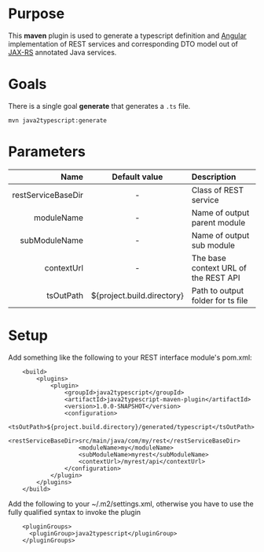 # Purpose

This **maven** plugin is used to generate a typescript definition and [Angular](http://angularjs.org) implementation of REST services and 
corresponding DTO model out of [JAX-RS](https://jax-rs-spec.java.net/) annotated Java services.

# Goals

There is a single goal **generate** that generates a `.ts` file.

```
mvn java2typescript:generate
```

# Parameters


| Name               | Default value              | Description                          |
|-------------------:|:--------------------------:|:-------------------------------------|
| restServiceBaseDir |  -                         | Class of REST service                |
| moduleName         |  -                         | Name of output parent module         |
| subModuleName      |  -                         | Name of output sub module            |
| contextUrl         |  -                         | The base context URL of the REST API |
| tsOutPath          | ${project.build.directory} | Path to output folder for ts file    |


# Setup

Add something like the following to your REST interface module's pom.xml:

```
    <build>
        <plugins>
            <plugin>
                <groupId>java2typescript</groupId>
                <artifactId>java2typescript-maven-plugin</artifactId>
                <version>1.0.0-SNAPSHOT</version>
                <configuration>
                    <tsOutPath>${project.build.directory}/generated/typescript</tsOutPath>
                    <restServiceBaseDir>src/main/java/com/my/rest</restServiceBaseDir>
                    <moduleName>my</moduleName>
                    <subModuleName>myrest</subModuleName>
                    <contextUrl>/myrest/api</contextUrl>
                </configuration>
            </plugin>
        </plugins>
    </build>
```    

Add the following to your ~/.m2/settings.xml, otherwise you have to use the fully qualified syntax to invoke the plugin 

```
    <pluginGroups> 
      <pluginGroup>java2typescript</pluginGroup> 
    </pluginGroups>
```
